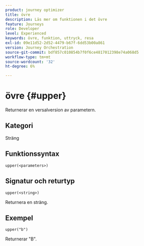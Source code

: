 ```yaml
---
product: journey optimizer
title: övre
description: Läs mer om funktionen i det övre
feature: Journeys
role: Developer
level: Experienced
keywords: övre, funktion, uttryck, resa
exl-id: 09e11d52-2d52-4479-b67f-6dd53b00a861
version: Journey Orchestration
source-git-commit: bdf857c010854b7f0f6ce4817012398e74a068d5
workflow-type: tm+mt
source-wordcount: '32'
ht-degree: 6%

---
```


# övre {#upper}

Returnerar en versalversion av parametern.

## Kategori

Sträng

## Funktionssyntax

`upper(<parameters>)`

## Signatur och returtyp

`upper(<string>)`

Returnera en sträng.

## Exempel

`upper("b")`

Returnerar &quot;B&quot;.

